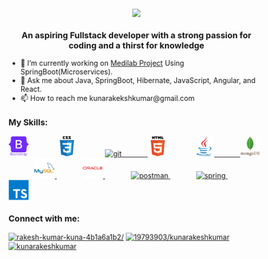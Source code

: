 <h5 align="center"><img src="https://readme-typing-svg.demolab.com?font=bold&weight=700&size=30&pause=1000&color=131DF7&background=1FFF3300&center=true&random=false&width=435&lines=Rakesh+Kumar+Kuna"></h5>
<h3 align="center">An aspiring Fullstack developer with a strong passion for coding and a thirst for knowledge</h3>
<ul>
   <li>🔭 I’m currently working on <a href="https://github.com/RakeshKumarKuna/medilab-core-services">Medilab
         Project</a> Using SpringBoot(Microservices).</li>



   <li>💬 Ask me about Java, SpringBoot, Hibernate, JavaScript, Angular, and React.</li>

   <li>📫 How to reach me <a href="mailto:kunarakekshkumar.com"
         style="text-decoration: none;">kunarakekshkumar@gmail.com</a></li>
</ul>
<h3 align="left">My Skills:</h3>
<p align="left">
   <a title="Bootstrap"  rel="noreferrer"> <img
         src="https://raw.githubusercontent.com/devicons/devicon/master/icons/bootstrap/bootstrap-plain-wordmark.svg"
         alt="bootstrap" width="40" height="40" /> </a> &nbsp;&nbsp;&nbsp;&nbsp;&nbsp;&nbsp;&nbsp;&nbsp;&nbsp;&nbsp;&nbsp;&nbsp;
   <a  title="Css" rel="noreferrer"> <img
         src="https://raw.githubusercontent.com/devicons/devicon/master/icons/css3/css3-original-wordmark.svg"
         alt="css3" width="40" height="40" /> </a>&nbsp;&nbsp;&nbsp;&nbsp;&nbsp;&nbsp;&nbsp;&nbsp;&nbsp;&nbsp;&nbsp;&nbsp;
   <a href="https://git-scm.com/" target="_blank" rel="noreferrer"> <img
         src="https://www.vectorlogo.zone/logos/git-scm/git-scm-icon.svg" alt="git" width="40"
         height="40" />&nbsp;&nbsp;&nbsp;&nbsp;&nbsp;&nbsp;&nbsp;&nbsp;&nbsp;&nbsp;&nbsp;&nbsp;
   </a> <a href="https://www.w3.org/html/" target="_blank" rel="noreferrer"> <img
         src="https://raw.githubusercontent.com/devicons/devicon/master/icons/html5/html5-original-wordmark.svg"
         alt="html5" width="40" height="40" /></a>&nbsp;&nbsp;&nbsp;&nbsp;&nbsp;&nbsp;&nbsp;&nbsp;&nbsp;&nbsp;&nbsp;&nbsp;
   <a href="https://www.java.com" target="_blank" rel="noreferrer"> <img
         src="https://raw.githubusercontent.com/devicons/devicon/master/icons/java/java-original.svg" alt="java"
         width="40" height="40" />&nbsp;&nbsp;&nbsp;&nbsp;&nbsp;&nbsp;&nbsp;&nbsp;&nbsp;&nbsp;&nbsp;&nbsp;
   </a> <a href="https://www.mongodb.com/" target="_blank" rel="noreferrer"> <img
         src="https://raw.githubusercontent.com/devicons/devicon/master/icons/mongodb/mongodb-original-wordmark.svg"
         alt="mongodb" width="40" height="40" /> </a>&nbsp;&nbsp;&nbsp;&nbsp;&nbsp;&nbsp;&nbsp;&nbsp;&nbsp;&nbsp;&nbsp;&nbsp;
   <a href="https://www.mysql.com/" target="_blank" rel="noreferrer"> <img
         src="https://raw.githubusercontent.com/devicons/devicon/master/icons/mysql/mysql-original-wordmark.svg"
         alt="mysql" width="40" height="40" /> </a>&nbsp;&nbsp;&nbsp;&nbsp;&nbsp;&nbsp;&nbsp;&nbsp;&nbsp;&nbsp;&nbsp;&nbsp;
   <a href="https://www.oracle.com/" target="_blank" rel="noreferrer"> <img
         src="https://raw.githubusercontent.com/devicons/devicon/master/icons/oracle/oracle-original.svg" alt="oracle"
         width="40" height="40" /> </a>&nbsp;&nbsp;&nbsp;&nbsp;&nbsp;&nbsp;&nbsp;&nbsp;&nbsp;&nbsp;&nbsp;&nbsp;
   <a href="https://postman.com" target="_blank" rel="noreferrer"> <img
         src="https://www.vectorlogo.zone/logos/getpostman/getpostman-icon.svg" alt="postman" width="40" height="40" />
   </a> &nbsp;&nbsp;&nbsp;&nbsp;&nbsp;&nbsp;&nbsp;&nbsp;&nbsp;&nbsp;&nbsp;&nbsp;
   <a href="https://spring.io/" target="_blank" rel="noreferrer"> <img
         src="https://www.vectorlogo.zone/logos/springio/springio-icon.svg" alt="spring" width="40" height="40" /> </a>
   &nbsp;&nbsp;&nbsp;&nbsp;&nbsp;&nbsp;&nbsp;&nbsp;&nbsp;&nbsp;&nbsp;&nbsp;
   <a href="https://www.typescriptlang.org/" target="_blank" rel="noreferrer"> <img
         src="https://raw.githubusercontent.com/devicons/devicon/master/icons/typescript/typescript-original.svg"
         alt="typescript" width="40" height="40" /> </a>
</p>
<h3 align="left">Connect with me:</h3>
<p align="left">
   <a href="https://linkedin.com/in/rakesh-kumar-kuna-4b1a6a1b2/" target="blank"><img align="center"
         src="https://raw.githubusercontent.com/rahuldkjain/github-profile-readme-generator/master/src/images/icons/Social/linked-in-alt.svg"
         alt="rakesh-kumar-kuna-4b1a6a1b2/" height="30" width="40" /></a>
   <a href="https://stackoverflow.com/users/19793903/kunarakeshkumar" target="blank"><img align="center"
         src="https://raw.githubusercontent.com/rahuldkjain/github-profile-readme-generator/master/src/images/icons/Social/stack-overflow.svg"
         alt="19793903/kunarakeshkumar" height="30" width="40" /></a>
   <a href="https://www.hackerrank.com/kunarakeshkumar" target="blank"><img align="center"
         src="https://raw.githubusercontent.com/rahuldkjain/github-profile-readme-generator/master/src/images/icons/Social/hackerrank.svg"
         alt="kunarakeshkumar" height="30" width="40" /></a>
</p>

